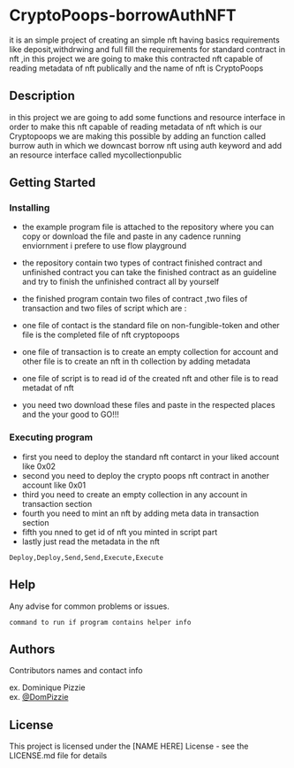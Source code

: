 # CryptoPoops-borrowAuthNFT
it is an simple project of creating an simple nft having basics requirements like deposit,withdrwing and full fill the requirements for standard contract in nft ,in this project we are going to make this contracted nft capable of reading metadata of nft publically and the name of nft is CryptoPoops

## Description

in this project we are going to add some functions and resource interface in order to make this nft capable of reading metadata of nft which is our Cryptopoops we are making this possible by adding an function called burrow auth in which we downcast borrow nft using auth keyword and add an resource interface called mycollectionpublic

## Getting Started

### Installing

* the example program file is attached to the repository where you can copy or download the file and paste in any cadence running enviornment i prefere to use flow playground

* the repository contain two types of contract finished contract and unfinished contract you can take the finished contract as an guideline and try to finish the unfinished contract all by yourself
* the finished program contain two files of contract ,two files of transaction and two files of script which are :
*   one file of contact is the standard file on non-fungible-token and other file is the completed file of nft cryptopoops
*   one file of transaction  is to create an empty collection for account and other file is to create an nft in th collection by adding metadata
*   one file of script is to read id of the created nft and other file is to read metadat of nft
*   you need two download these files and paste in the respected places and the your good to GO!!!

### Executing program

* first you need to deploy the standard nft contarct in your liked account like 0x02
* second you need to deploy the crypto poops nft contract in another account like 0x01
* third you need to create an empty collection in any account in transaction section
* fourth you need to mint an nft by adding meta data in transaction section 
* fifth you nned to get id of nft you minted in script part
* lastly just read the metadata in the nft
```
Deploy,Deploy,Send,Send,Execute,Execute
```

## Help

Any advise for common problems or issues.
```
command to run if program contains helper info
```

## Authors

Contributors names and contact info

ex. Dominique Pizzie  
ex. [@DomPizzie](https://twitter.com/dompizzie)


## License

This project is licensed under the [NAME HERE] License - see the LICENSE.md file for details
